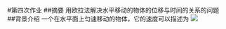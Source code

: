 #第四次作业
##摘要
用欧拉法解决水平移动的物体的位移与时间的关系的问题
##背景介绍
一个在水平面上匀速移动的物体，它的速度可以描述为
![](http://latex.codecogs.com/gif.latex?\dx/dt=v)
